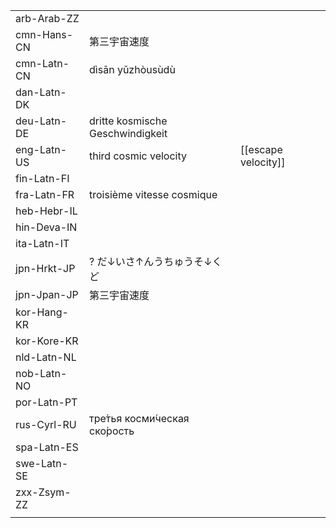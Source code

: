 | | | |
|-|-|-|
| arb-Arab-ZZ |  |  |
| cmn-Hans-CN | 第三宇宙速度 |  |
| cmn-Latn-CN | dìsān yǔzhòusùdù |  |
| dan-Latn-DK |  |  |
| deu-Latn-DE | dritte kosmische Geschwindigkeit  |  |
| eng-Latn-US | third cosmic velocity | [[escape velocity]] |
| fin-Latn-FI |  |  |
| fra-Latn-FR | troisième vitesse cosmique |  |
| heb-Hebr-IL |  |  |
| hin-Deva-IN |  |  |
| ita-Latn-IT |  |  |
| jpn-Hrkt-JP | ? だ↓いさ↑んうちゅうそ↓くど |  |
| jpn-Jpan-JP | 第三宇宙速度 |  |
| kor-Hang-KR |  |  |
| kor-Kore-KR |  |  |
| nld-Latn-NL |  |  |
| nob-Latn-NO |  |  |
| por-Latn-PT |  |  |
| rus-Cyrl-RU | тре́тья косми́ческая ско́рость |  |
| spa-Latn-ES |  |  |
| swe-Latn-SE |  |  |
| zxx-Zsym-ZZ |  |  |
|  |  |  |
